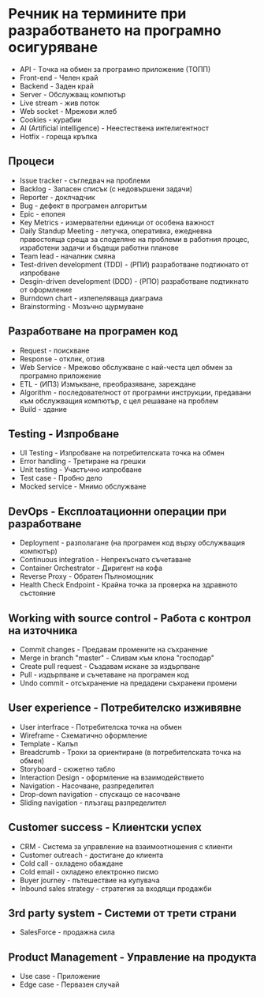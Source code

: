 # Речник на термините при разработването на програмно осигуряване

- API - Tочка на обмен за програмно приложение (ТОПП)
- Front-end - Челен край
- Backend - Заден край
- Server - Обслужващ компютър
- Live stream - жив поток
- Web socket - Мрежови жлеб
- Cookies - курабии
- AI (Artificial intelligence) - Неестествена интелигентност
- Hotfix - гореща кръпка

## Процеси
- Issue tracker - съгледвач на проблеми
- Backlog - Запасен списък (с недовършени задачи)
- Reporter - доклчадчик
- Bug - дефект в програмен алгоритъм
- Epic - епопея
- Key Metrics - измервателни единици от особена важност
- Daily Standup Meeting - летучка, оперативка, ежедневна правостояща среща за споделяне на проблеми в работния процес, изработени задачи и бъдещи работни планове
- Team lead - началник смяна
- Test-driven development (TDD) - (РПИ) разработване подтикнато от изпробване
- Desgin-driven development (DDD) - (РПО) разработване подтикнато от оформление
- Burndown chart - изпепеляваща диаграма 
- Brainstorming - Мозъчно щурмуване

## Разработване на програмен код
- Request - поискване
- Response - отклик, отзив
- Web Service - Мрежово обслужване с най-честа цел обмен за програмно приложение
- ETL - (ИПЗ) Измъкване, преобразяване, зареждане
- Algorithm - последователност от програмни инструкции, предавани към обслужващия компютър, с цел решаване на проблем
- Build - здание

## Testing - Изпробване
- UI Testing - Изпробване на потребителската точка на обмен
- Error handling - Третиране на грешки
- Unit testing - Участъчно изпробване
- Test case - Пробно дело
- Mocked service - Мнимо обслужване 

## DevOps - Експлоатационни операции при разработване
- Deployment - разполагане (на програмен код върху обслужващия компютър)
- Continuous integration - Непрекъснато съчетаване
- Container Orchestrator - Диригент на кофа
- Reverse Proxy - Обратен Пълномощник
- Health Check Endpoint - Крайна точка за проверка на здравното състояние

## Working with source control - Работа с контрол на източника
- Commit changes - Предавам промените на съхранение
- Merge in branch "master" - Сливам към клона "господар"
- Create pull request - Създавам искане за издърпване
- Pull - издърпване и съчетаване на програмен код
- Undo commit - отсъхранение на предадени съхранени промени 

## User experience - Потребителско изживявне
- User interfrace - Потребителска точка на обмен 
- Wireframe - Схематично оформление
- Template -  Калъп
- Breadcrumb - Трохи за ориентиране (в потребителската точка на обмен)
- Storyboard - сюжетно табло
- Interaction Design - оформление на взаимодействието
- Navigation - Насочване, разпределител
- Drop-down navigation - спускащо сe насочване
- Sliding navigation - плъзгащ разпределител


## Customer success - Клиентски успех
- CRM - Система за управление на взаимоотношения с клиенти
- Customer outreach - достигане до клиента
- Cold call - охладено обаждане
- Cold email - охладено електронно писмо
- Buyer journey - пътешествие на купувача
- Inbound sales strategy - стратегия за входящи продажби

## 3rd party system - Системи от трети страни
- SalesForce - продажна сила

## Product Management - Управление на продукта
- Use case - Приложение
- Edge case - Первазен случай
